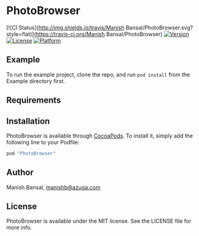 # PhotoBrowser

[![CI Status](http://img.shields.io/travis/Manish Bansal/PhotoBrowser.svg?style=flat)](https://travis-ci.org/Manish Bansal/PhotoBrowser)
[![Version](https://img.shields.io/cocoapods/v/PhotoBrowser.svg?style=flat)](http://cocoapods.org/pods/PhotoBrowser)
[![License](https://img.shields.io/cocoapods/l/PhotoBrowser.svg?style=flat)](http://cocoapods.org/pods/PhotoBrowser)
[![Platform](https://img.shields.io/cocoapods/p/PhotoBrowser.svg?style=flat)](http://cocoapods.org/pods/PhotoBrowser)

## Example

To run the example project, clone the repo, and run `pod install` from the Example directory first.

## Requirements

## Installation

PhotoBrowser is available through [CocoaPods](http://cocoapods.org). To install
it, simply add the following line to your Podfile:

```ruby
pod "PhotoBrowser"
```

## Author

Manish Bansal, manishb@azuga.com

## License

PhotoBrowser is available under the MIT license. See the LICENSE file for more info.
